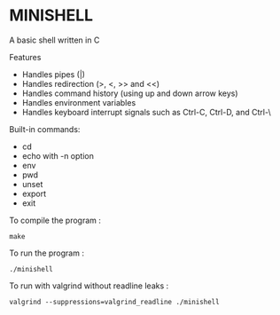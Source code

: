# MINISHELL

A basic shell written in C

Features
- Handles pipes (|)
- Handles redirection (>, <, >> and <<)
- Handles command history (using up and down arrow keys)
- Handles environment variables
- Handles keyboard interrupt signals such as Ctrl-C, Ctrl-D, and Ctrl-\

Built-in commands:
- cd
- echo with -n option
- env
- pwd
- unset
- export
- exit

To compile the program :

```make```

To run the program :

```./minishell```

To run with valgrind without readline leaks :

```valgrind --suppressions=valgrind_readline ./minishell```
